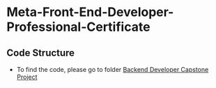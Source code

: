 # Meta-Front-End-Developer-Professional-Certificate

## Code Structure

- To find the code, please go to folder [Backend Developer Capstone Project](https://github.com/DeoLukamba/Meta-Front-End-Developer-Professional-Certificate/tree/main/C8-Captone-Project/week-4/Backend%20Developer%20Capstone%20Project)
